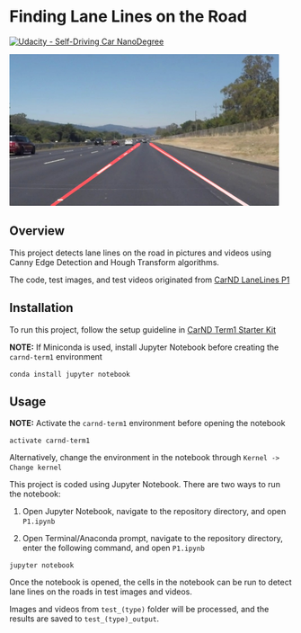 # **Finding Lane Lines on the Road** 
[![Udacity - Self-Driving Car NanoDegree](https://s3.amazonaws.com/udacity-sdc/github/shield-carnd.svg)](http://www.udacity.com/drive)

<img src="examples/laneLines_thirdPass.jpg" width="480" alt="Combined Image" />

Overview
---

This project detects lane lines on the road in pictures and videos using Canny Edge Detection and Hough Transform algorithms.
 
The code, test images, and test videos originated from [CarND LaneLines P1](https://github.com/udacity/CarND-LaneLines-P1)

Installation
---

To run this project, follow the setup guideline in [CarND Term1 Starter Kit](https://github.com/udacity/CarND-Term1-Starter-Kit/blob/master/README.md)

**NOTE:** If Miniconda is used, install Jupyter Notebook before creating the `carnd-term1` environment

```
conda install jupyter notebook
```

Usage
---

**NOTE:** Activate the `carnd-term1` environment before opening the notebook

```
activate carnd-term1
```

Alternatively, change the environment in the notebook through `Kernel -> Change kernel`

This project is coded using Jupyter Notebook. There are two ways to run the notebook:

1. Open Jupyter Notebook, navigate to the repository directory, and open `P1.ipynb`

2. Open Terminal/Anaconda prompt, navigate to the repository directory, enter the following command, and open `P1.ipynb`

```
jupyter notebook
```

Once the notebook is opened, the cells in the notebook can be run to detect lane lines on the roads in test images and videos.

Images and videos from `test_(type)` folder will be processed, and the results are saved to `test_(type)_output`.